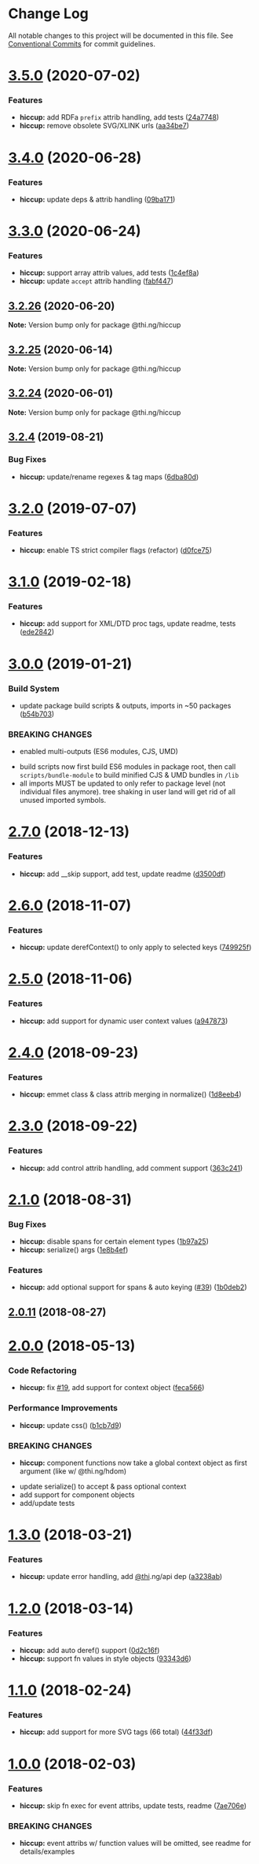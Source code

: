 # Change Log

All notable changes to this project will be documented in this file.
See [Conventional Commits](https://conventionalcommits.org) for commit guidelines.

# [3.5.0](https://github.com/thi-ng/umbrella/compare/@thi.ng/hiccup@3.4.0...@thi.ng/hiccup@3.5.0) (2020-07-02)


### Features

* **hiccup:** add RDFa `prefix` attrib handling, add tests ([24a7748](https://github.com/thi-ng/umbrella/commit/24a7748ddb35632567175d3055f90b41d353e219))
* **hiccup:** remove obsolete SVG/XLINK urls ([aa34be7](https://github.com/thi-ng/umbrella/commit/aa34be7bedfeae5a4d203aaec0d8d94ed43c07f2))





# [3.4.0](https://github.com/thi-ng/umbrella/compare/@thi.ng/hiccup@3.3.0...@thi.ng/hiccup@3.4.0) (2020-06-28)


### Features

* **hiccup:** update deps & attrib handling ([09ba171](https://github.com/thi-ng/umbrella/commit/09ba17165e89202fdc48b095ee1e62f65adbcad4))





# [3.3.0](https://github.com/thi-ng/umbrella/compare/@thi.ng/hiccup@3.2.26...@thi.ng/hiccup@3.3.0) (2020-06-24)


### Features

* **hiccup:** support array attrib values, add tests ([1c4ef8a](https://github.com/thi-ng/umbrella/commit/1c4ef8aa6464dee9e9fed39e8213e52ed67e2ac1))
* **hiccup:** update `accept` attrib handling ([fabf447](https://github.com/thi-ng/umbrella/commit/fabf447d5ef7f666f16ee11d46188496121766d2))





## [3.2.26](https://github.com/thi-ng/umbrella/compare/@thi.ng/hiccup@3.2.25...@thi.ng/hiccup@3.2.26) (2020-06-20)

**Note:** Version bump only for package @thi.ng/hiccup





## [3.2.25](https://github.com/thi-ng/umbrella/compare/@thi.ng/hiccup@3.2.24...@thi.ng/hiccup@3.2.25) (2020-06-14)

**Note:** Version bump only for package @thi.ng/hiccup





## [3.2.24](https://github.com/thi-ng/umbrella/compare/@thi.ng/hiccup@3.2.23...@thi.ng/hiccup@3.2.24) (2020-06-01)

**Note:** Version bump only for package @thi.ng/hiccup





## [3.2.4](https://github.com/thi-ng/umbrella/compare/@thi.ng/hiccup@3.2.3...@thi.ng/hiccup@3.2.4) (2019-08-21)

### Bug Fixes

* **hiccup:** update/rename regexes & tag maps ([6dba80d](https://github.com/thi-ng/umbrella/commit/6dba80d))

# [3.2.0](https://github.com/thi-ng/umbrella/compare/@thi.ng/hiccup@3.1.9...@thi.ng/hiccup@3.2.0) (2019-07-07)

### Features

* **hiccup:** enable TS strict compiler flags (refactor) ([d0fce75](https://github.com/thi-ng/umbrella/commit/d0fce75))

# [3.1.0](https://github.com/thi-ng/umbrella/compare/@thi.ng/hiccup@3.0.3...@thi.ng/hiccup@3.1.0) (2019-02-18)

### Features

* **hiccup:** add support for XML/DTD proc tags, update readme, tests ([ede2842](https://github.com/thi-ng/umbrella/commit/ede2842))

# [3.0.0](https://github.com/thi-ng/umbrella/compare/@thi.ng/hiccup@2.7.2...@thi.ng/hiccup@3.0.0) (2019-01-21)

### Build System

* update package build scripts & outputs, imports in ~50 packages ([b54b703](https://github.com/thi-ng/umbrella/commit/b54b703))

### BREAKING CHANGES

* enabled multi-outputs (ES6 modules, CJS, UMD)

- build scripts now first build ES6 modules in package root, then call
  `scripts/bundle-module` to build minified CJS & UMD bundles in `/lib`
- all imports MUST be updated to only refer to package level
  (not individual files anymore). tree shaking in user land will get rid of
  all unused imported symbols.

# [2.7.0](https://github.com/thi-ng/umbrella/compare/@thi.ng/hiccup@2.6.1...@thi.ng/hiccup@2.7.0) (2018-12-13)

### Features

* **hiccup:** add __skip support, add test, update readme ([d3500df](https://github.com/thi-ng/umbrella/commit/d3500df))

# [2.6.0](https://github.com/thi-ng/umbrella/compare/@thi.ng/hiccup@2.5.0...@thi.ng/hiccup@2.6.0) (2018-11-07)

### Features

* **hiccup:** update derefContext() to only apply to selected keys ([749925f](https://github.com/thi-ng/umbrella/commit/749925f))

# [2.5.0](https://github.com/thi-ng/umbrella/compare/@thi.ng/hiccup@2.4.3...@thi.ng/hiccup@2.5.0) (2018-11-06)

### Features

* **hiccup:** add support for dynamic user context values ([a947873](https://github.com/thi-ng/umbrella/commit/a947873))

<a name="2.4.0"></a>
# [2.4.0](https://github.com/thi-ng/umbrella/compare/@thi.ng/hiccup@2.3.0...@thi.ng/hiccup@2.4.0) (2018-09-23)

### Features

* **hiccup:** emmet class & class attrib merging in normalize() ([1d8eeb4](https://github.com/thi-ng/umbrella/commit/1d8eeb4))

<a name="2.3.0"></a>
# [2.3.0](https://github.com/thi-ng/umbrella/compare/@thi.ng/hiccup@2.2.1-alpha.1...@thi.ng/hiccup@2.3.0) (2018-09-22)

### Features

* **hiccup:** add control attrib handling, add comment support ([363c241](https://github.com/thi-ng/umbrella/commit/363c241))

<a name="2.1.0"></a>
# [2.1.0](https://github.com/thi-ng/umbrella/compare/@thi.ng/hiccup@2.0.11...@thi.ng/hiccup@2.1.0) (2018-08-31)

### Bug Fixes

* **hiccup:** disable spans for certain element types ([1b97a25](https://github.com/thi-ng/umbrella/commit/1b97a25))
* **hiccup:** serialize() args ([1e8b4ef](https://github.com/thi-ng/umbrella/commit/1e8b4ef))

### Features

* **hiccup:** add optional support for spans & auto keying ([#39](https://github.com/thi-ng/umbrella/issues/39)) ([1b0deb2](https://github.com/thi-ng/umbrella/commit/1b0deb2))

<a name="2.0.11"></a>
## [2.0.11](https://github.com/thi-ng/umbrella/compare/@thi.ng/hiccup@2.0.10...@thi.ng/hiccup@2.0.11) (2018-08-27)

<a name="2.0.0"></a>
# [2.0.0](https://github.com/thi-ng/umbrella/compare/@thi.ng/hiccup@1.3.16...@thi.ng/hiccup@2.0.0) (2018-05-13)

### Code Refactoring

* **hiccup:** fix [#19](https://github.com/thi-ng/umbrella/issues/19), add support for context object ([feca566](https://github.com/thi-ng/umbrella/commit/feca566))

### Performance Improvements

* **hiccup:** update css() ([b1cb7d9](https://github.com/thi-ng/umbrella/commit/b1cb7d9))

### BREAKING CHANGES

* **hiccup:** component functions now take a global context object as
first argument (like w/ @thi.ng/hdom)

- update serialize() to accept & pass optional context
- add support for component objects
- add/update tests

<a name="1.3.0"></a>
# [1.3.0](https://github.com/thi-ng/umbrella/compare/@thi.ng/hiccup@1.2.5...@thi.ng/hiccup@1.3.0) (2018-03-21)

### Features

* **hiccup:** update error handling, add [@thi](https://github.com/thi).ng/api dep ([a3238ab](https://github.com/thi-ng/umbrella/commit/a3238ab))

<a name="1.2.0"></a>
# [1.2.0](https://github.com/thi-ng/umbrella/compare/@thi.ng/hiccup@1.1.3...@thi.ng/hiccup@1.2.0) (2018-03-14)

### Features

* **hiccup:** add auto deref() support ([0d2c16f](https://github.com/thi-ng/umbrella/commit/0d2c16f))
* **hiccup:** support fn values in style objects ([93343d6](https://github.com/thi-ng/umbrella/commit/93343d6))

<a name="1.1.0"></a>
# [1.1.0](https://github.com/thi-ng/umbrella/compare/@thi.ng/hiccup@1.0.2...@thi.ng/hiccup@1.1.0) (2018-02-24)

### Features

* **hiccup:** add support for more SVG tags (66 total) ([44f33df](https://github.com/thi-ng/umbrella/commit/44f33df))

<a name="1.0.0"></a>
# [1.0.0](https://github.com/thi-ng/umbrella/compare/@thi.ng/hiccup@0.1.7...@thi.ng/hiccup@1.0.0) (2018-02-03)

### Features

* **hiccup:** skip fn exec for event attribs, update tests, readme ([7ae706e](https://github.com/thi-ng/umbrella/commit/7ae706e))

### BREAKING CHANGES

* **hiccup:** event attribs w/ function values will be omitted, see readme for details/examples
